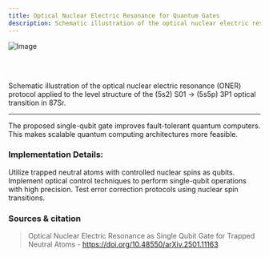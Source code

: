 ```yaml
---
title: Optical Nuclear Electric Resonance for Quantum Gates
description: Schematic illustration of the optical nuclear electric resonance (ONER) protocol applied to the level structure of the (5s2) S01 → (5s5p) 3P1 optical transition in 87Sr.
---
```


![Image](https://github.com/user-attachments/assets/36f49658-3ed2-4ba4-98a3-c31d48304a40)

<br>
<br>

Schematic illustration of the optical nuclear electric resonance (ONER) protocol applied to the level structure of the (5s2) S01 → (5s5p) 3P1 optical transition in 87Sr.

---

The proposed single-qubit gate improves fault-tolerant quantum computers. This makes scalable quantum computing architectures more feasible.

### Implementation Details:

Utilize trapped neutral atoms with controlled nuclear spins as qubits.
Implement optical control techniques to perform single-qubit operations with high precision.
Test error correction protocols using nuclear spin transitions.

### Sources & citation

> Optical Nuclear Electric Resonance as Single Qubit Gate for Trapped Neutral Atoms - https://doi.org/10.48550/arXiv.2501.11163